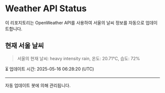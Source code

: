 
# Weather API Status

이 리포지토리는 OpenWeather API를 사용하여 서울의 날씨 정보를 자동으로 업데이트합니다.

## 현재 서울 날씨
> 서울의 현재 날씨: heavy intensity rain, 온도: 20.71°C, 습도: 72%

⏳ 업데이트 시간: 2025-05-16 06:28:20 (UTC)

---
자동 업데이트 봇에 의해 관리됩니다.
